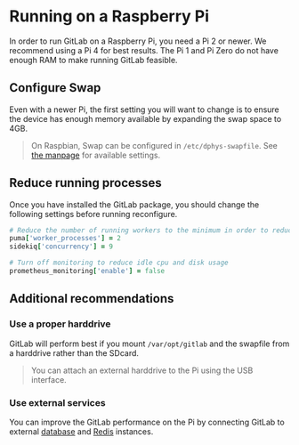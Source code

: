 # Running on a Raspberry Pi

In order to run GitLab on a Raspberry Pi, you need a Pi 2 or newer. We
recommend using a Pi 4 for best results. The Pi 1 and Pi Zero do not have enough
RAM to make running GitLab feasible.

## Configure Swap

Even with a newer Pi, the first setting you will want to change is to ensure
the device has enough memory available by expanding the swap space to 4GB.

> On Raspbian, Swap can be configured in `/etc/dphys-swapfile`.
> See [the manpage](http://manpages.ubuntu.com/manpages/bionic/man8/dphys-swapfile.8.html#config) for available settings.

## Reduce running processes

Once you have installed the GitLab package, you should change the following settings before running reconfigure.

```ruby
# Reduce the number of running workers to the minimum in order to reduce memory usage
puma['worker_processes'] = 2
sidekiq['concurrency'] = 9

# Turn off monitoring to reduce idle cpu and disk usage
prometheus_monitoring['enable'] = false
```

## Additional recommendations

### Use a proper harddrive

GitLab will perform best if you mount `/var/opt/gitlab` and the swapfile from a harddrive rather than the SDcard.

> You can attach an external harddrive to the Pi using the USB interface.

### Use external services

You can improve the GitLab performance on the Pi by connecting GitLab to external [database](database.md#using-a-non-packaged-postgresql-database-management-server) and [Redis](redis.md#setting-up-a-redis-only-server) instances.
